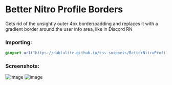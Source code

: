 # Better Nitro Profile Borders
Gets rid of the unsightly outer 4px border/padding and replaces it with a gradient border around the user info area, like in Discord RN

### Importing:
```css
@import url("https://dablulite.github.io/css-snippets/BetterNitroProfileBorder/import.css");
```

### Screenshots:
![image](https://github.com/DaBluLite/css-snippets/assets/73998678/dcf49d77-8b2f-4ef4-bc01-13cd8c3af3ba)
![image](https://github.com/DaBluLite/css-snippets/assets/73998678/5ea982e9-d22b-4e19-9a41-047cf8174d81)
